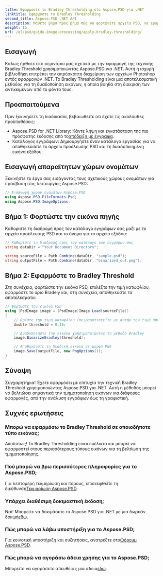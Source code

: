 ```yaml
---
title: Εφαρμόστε το Bradley Thresholding στο Aspose.PSD για .NET
linktitle: Εφαρμόστε το Bradley Thresholding
second_title: Aspose.PSD .NET API
description: Μάθετε βήμα προς βήμα πώς να φορτώνετε αρχεία PSD, να εφαρμόζετε τεχνικές ορίου και να αποθηκεύετε τα αποτελέσματά σας σε διάφορες μορφές, βελτιώνοντας τις εργασίες τμηματοποίησης εικόνων για διάφορες εφαρμογές.
weight: 15
url: /el/psd/guide-image-processing/apply-bradley-thresholding/
---
```

## Εισαγωγή

Καλώς ήρθατε στο σεμινάριο μας σχετικά με την εφαρμογή της τεχνικής Bradley Threshold χρησιμοποιώντας Aspose.PSD για .NET. Αυτή η ισχυρή βιβλιοθήκη επιτρέπει την απρόσκοπτη διαχείριση των αρχείων Photoshop εντός εφαρμογών .NET. Το Bradley Thresholding είναι μια αποτελεσματική μέθοδος για τη δυαδοποίηση εικόνων, η οποία βοηθά στη διάκριση των αντικειμένων από το φόντο τους.

## Προαπαιτούμενα

Πριν ξεκινήσετε τη διαδικασία, βεβαιωθείτε ότι έχετε τις ακόλουθες προϋποθέσεις:

-  Aspose.PSD for .NET Library: Κάντε λήψη και εγκατάσταση της πιο πρόσφατης έκδοσης από το[απόδειξη με έγγραφα](https://reference.aspose.com/psd/net/).
- Κατάλογος εγγράφων: Δημιουργήστε έναν κατάλογο εργασίας για να αποθηκεύσετε το αρχείο προέλευσης PSD και τη δυαδοποιημένη εικόνα εξόδου.

## Εισαγωγή απαραίτητων χώρων ονομάτων

Ξεκινήστε το έργο σας εισάγοντας τους σχετικούς χώρους ονομάτων για πρόσβαση στις λειτουργίες Aspose.PSD:

```csharp
// Εισαγωγή χώρων ονομάτων Aspose.PSD
using Aspose.PSD.FileFormats.Psd;
using Aspose.PSD.ImageOptions;
```

## Βήμα 1: Φορτώστε την εικόνα πηγής

Καθορίστε τη διαδρομή προς τον κατάλογο εγγράφων σας μαζί με το αρχείο προέλευσης PSD και το όνομα για το αρχείο εξόδου:

```csharp
// Καθορίστε τη διαδρομή προς τον κατάλογο των εγγράφων σας
string dataDir = "Your Document Directory";

string sourceFile = Path.Combine(dataDir, "sample.psd");
string outputFile = Path.Combine(dataDir, "binarized_out.png");
```

## Βήμα 2: Εφαρμόστε το Bradley Threshold

Στη συνέχεια, φορτώστε την εικόνα PSD, επιλέξτε την τιμή κατωφλίου, εφαρμόστε το όριο Bradely και, στη συνέχεια, αποθηκεύστε τα αποτελέσματα:

```csharp
// Φορτώστε την εικόνα PSD
using (PsdImage image = (PsdImage)Image.Load(sourceFile))
{
    // Ορίστε την τιμή κατωφλίου (πειραματιστείτε με αυτήν την τιμή όπως απαιτείται)
    double threshold = 0.15;

    // Δυαδοποιήστε την εικόνα χρησιμοποιώντας τη μέθοδο Bradley
    image.BinarizeBradley(threshold);

    // Αποθηκεύστε τη δυαδική εικόνα σε μορφή PNG
    image.Save(outputFile, new PngOptions());
}
```

## Σύναψη

Συγχαρητήρια! Έχετε εφαρμόσει με επιτυχία την τεχνική Bradley Threshold χρησιμοποιώντας Aspose.PSD για .NET. Αυτή η μέθοδος μπορεί να βελτιώσει σημαντικά την τμηματοποίηση εικόνων για διάφορες εφαρμογές, από την ανάλυση εγγράφων έως τη γραφιστική.

## Συχνές ερωτήσεις

### Μπορώ να εφαρμόσω το Bradley Threshold σε οποιοδήποτε τύπο εικόνας;

Απολύτως! Το Bradley Thresholding είναι ευέλικτο και μπορεί να εφαρμοστεί στους περισσότερους τύπους εικόνων για τη βελτίωση της τμηματοποίησης.

### Πού μπορώ να βρω περισσότερες πληροφορίες για το Aspose.PSD;

 Για λεπτομερή τεκμηρίωση και πόρους, επισκεφθείτε τη διεύθυνση[Τεκμηρίωση Aspose.PSD](https://reference.aspose.com/psd/net/).

### Υπάρχει διαθέσιμη δοκιμαστική έκδοση;

Ναί! Μπορείτε να δοκιμάσετε το Aspose.PSD για .NET με μια δωρεάν δοκιμή[εδώ](https://releases.aspose.com/).

### Πώς μπορώ να λάβω υποστήριξη για το Aspose.PSD;

 Για κοινοτική υποστήριξη και συζητήσεις, ανατρέξτε στο[Φόρουμ Aspose.PSD](https://forum.aspose.com/c/psd/34).

### Πώς μπορώ να αγοράσω άδεια χρήσης για το Aspose.PSD;

 Μπορείτε να αγοράσετε απευθείας μια άδεια[εδώ](https://purchase.conholdate.com/buy).